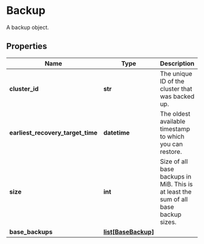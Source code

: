 # Backup

A backup object.
## Properties
| Name | Type | Description | Notes |
| ------------ | ------------- | ------------- | ------------- |
| **cluster_id** | **str** | The unique ID of the cluster that was backed up. | [optional]  |
| **earliest_recovery_target_time** | **datetime** | The oldest available timestamp to which you can restore. | [optional]  |
| **size** | **int** | Size of all base backups in MiB. This is at least the sum of all base backup sizes.  | [optional]  |
| **base_backups** | [**list[BaseBackup]**](BaseBackup.md) |  | [optional]  |


